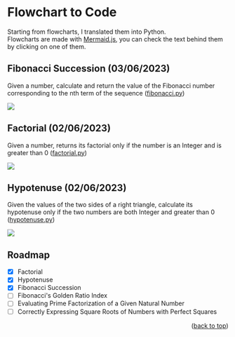 # Flowchart to Code <a name="readme-top"></a>
Starting from flowcharts, I translated them into Python. <br>
Flowcharts are made with [Mermaid.js](https://mermaid.js.org), you can check the text behind them by clicking on one of them. 

## Fibonacci Succession (03/06/2023)
Given a number, calculate and return the value of the Fibonacci number corresponding to the nth term of the sequence ([fibonacci.py](fibonacci.py))

[![](https://mermaid.ink/img/pako:eNplUW1rwjAQ_itHPk2oL63WuuIE36rVKYNtsK3Zh9hGDWsTSVM2Ff_70qwbwgiBu-d57rm75IxikVDko20qPuM9kQqeRpgPb24elU5qNR1DvT6AUdQM-aFQsG6-Yz4y2DgKOVOMpOxEYb0avmhmbJjJOcyBwwBaF8wnGoJXmhtmahihjB76d7D-VayFEQRR80EyrmAqpZCwonlOdrRsOr1WVWllO7ueJLAtCBx9gfAElrpyZmrmZesl9E3L-fVQYTQmaVykRFHYso3gJI4Z8CLbUKnLQyNaRM-HpFQEVtXiz3_x41-5ViMufxfZMk7Sf77lRoER3mO-_AnKVxeHWg1ZKKMyIyzRP3PGHAAjtacZxcjXYULkB0aYX7SOFEo8HnmMfCULaqHCzDhhZCdJhvwtSXONHghH_hl9Ib_e7nW8Rsvt2I7jubd227HQUcOO2-01vJ7ddu1Wq-N2ve7FQichtIfbuHVtr-NqRp-23TN-b4Yz_pdvjz6qsg?type=png)](https://mermaid.live/edit#pako:eNplUW1rwjAQ_itHPk2oL63WuuIE36rVKYNtsK3Zh9hGDWsTSVM2Ff_70qwbwgiBu-d57rm75IxikVDko20qPuM9kQqeRpgPb24elU5qNR1DvT6AUdQM-aFQsG6-Yz4y2DgKOVOMpOxEYb0avmhmbJjJOcyBwwBaF8wnGoJXmhtmahihjB76d7D-VayFEQRR80EyrmAqpZCwonlOdrRsOr1WVWllO7ueJLAtCBx9gfAElrpyZmrmZesl9E3L-fVQYTQmaVykRFHYso3gJI4Z8CLbUKnLQyNaRM-HpFQEVtXiz3_x41-5ViMufxfZMk7Sf77lRoER3mO-_AnKVxeHWg1ZKKMyIyzRP3PGHAAjtacZxcjXYULkB0aYX7SOFEo8HnmMfCULaqHCzDhhZCdJhvwtSXONHghH_hl9Ib_e7nW8Rsvt2I7jubd227HQUcOO2-01vJ7ddu1Wq-N2ve7FQichtIfbuHVtr-NqRp-23TN-b4Yz_pdvjz6qsg)

## Factorial (02/06/2023)
Given a number, returns its factorial only if the number is an Integer and is greater than 0 ([factorial.py](factorial.py))

[![](https://mermaid.ink/img/pako:eNp9kt1vgjAUxf-Vm_ukiR8gisiDy_x2OrPEbckGe7iRqkQoppRkavzfVwtEn9an5pzzO9DbXnCTBAxd3Ak67uF94HNQ67lSWUsSslqFer0PA68558dMAm_-5IGB1oeXeQoc-mA8XXN9qHT4Yqm2R96chzKkKDwzOADxALYFP9KBcckfSn78yE-8IUWbLCLJYEsbmQjVVRRMdGLqfRwDbev2Q2FO8_aHylWipZnXfBMhl7ANOUX30vJYM52aVypjHlSrD0cq-JeSZ0IkAmKWprRjJf2S0_cJwYpWWlt4M_V_EYNPijI2vsEFs9D-8t_eZdmLNYyZiCkM1I1dbqaPcs9i5qOrtgGJg48-v6ocZTJZn_gGXSkyVsNMz2kUkrroGN0tRalSj8TRveAvuj270bYtyzEMs9sye5ZTwxO6jtkwnK7ltI2O2e72WtcanpNE8UbD6ZhWp213HNuwbNtp6bJvbeZfZEGohvuaPy_9yq5_md2w-Q?type=png)](https://mermaid.live/edit#pako:eNp9kt1vgjAUxf-Vm_ukiR8gisiDy_x2OrPEbckGe7iRqkQoppRkavzfVwtEn9an5pzzO9DbXnCTBAxd3Ak67uF94HNQ67lSWUsSslqFer0PA68558dMAm_-5IGB1oeXeQoc-mA8XXN9qHT4Yqm2R96chzKkKDwzOADxALYFP9KBcckfSn78yE-8IUWbLCLJYEsbmQjVVRRMdGLqfRwDbev2Q2FO8_aHylWipZnXfBMhl7ANOUX30vJYM52aVypjHlSrD0cq-JeSZ0IkAmKWprRjJf2S0_cJwYpWWlt4M_V_EYNPijI2vsEFs9D-8t_eZdmLNYyZiCkM1I1dbqaPcs9i5qOrtgGJg48-v6ocZTJZn_gGXSkyVsNMz2kUkrroGN0tRalSj8TRveAvuj270bYtyzEMs9sye5ZTwxO6jtkwnK7ltI2O2e72WtcanpNE8UbD6ZhWp213HNuwbNtp6bJvbeZfZEGohvuaPy_9yq5_md2w-Q)

## Hypotenuse (02/06/2023)
Given the values of the two sides of a right triangle, calculate its hypotenuse only if the two numbers are both Integer and greater than 0 ([hypotenuse.py](hypotenuse.py))

[![](https://mermaid.ink/img/pako:eNp9kl1vgjAUhv9Kc64kQaXyYeXCZSJOl8wscVmywS4a6ZQMCiklmSP899Uy1Kv1qj3P-57Tnp4G9kXCwIeDoOURvSxijtS6Hwx2kgppGGg4nKNFNN7wspYowOOPTrFQQJHgQiY9CbRl2QQYzZGFKE8UPG_v2k6wVAL0xiqtC6OAZvs6o5Kh46ksJON1xf5ShVqyisbPIuXyhve1VlrwMBiEPDGMm_TbQpN1b2VCFALlrKro4eJed-7rg9CWbnVsE63VvTOGXmlWs_BsvnndVYa64EafHv8t9tgXAxNyJnKaJqrtzRnGII8sZzH4aptQ8RVDzFulo7Usdie-B1-KmplQl4nq0zKl6rdy8D9pVqloSTn4DXyDP_NGjmfbxLLwdIJnNjHhBD7BI4tMbeJYLnams0lrwk9RKL81Ii62XcdziWfZnkewTvauYVeRJaksxFM3I3pU2l9H7J7H?type=png)](https://mermaid.live/edit#pako:eNp9kl1vgjAUhv9Kc64kQaXyYeXCZSJOl8wscVmywS4a6ZQMCiklmSP899Uy1Kv1qj3P-57Tnp4G9kXCwIeDoOURvSxijtS6Hwx2kgppGGg4nKNFNN7wspYowOOPTrFQQJHgQiY9CbRl2QQYzZGFKE8UPG_v2k6wVAL0xiqtC6OAZvs6o5Kh46ksJON1xf5ShVqyisbPIuXyhve1VlrwMBiEPDGMm_TbQpN1b2VCFALlrKro4eJed-7rg9CWbnVsE63VvTOGXmlWs_BsvnndVYa64EafHv8t9tgXAxNyJnKaJqrtzRnGII8sZzH4aptQ8RVDzFulo7Usdie-B1-KmplQl4nq0zKl6rdy8D9pVqloSTn4DXyDP_NGjmfbxLLwdIJnNjHhBD7BI4tMbeJYLnams0lrwk9RKL81Ii62XcdziWfZnkewTvauYVeRJaksxFM3I3pU2l9H7J7H)

## Roadmap

- [x] Factorial
- [x] Hypotenuse
- [x] Fibonacci Succession
- [ ] Fibonacci's Golden Ratio Index
- [ ] Evaluating Prime Factorization of a Given Natural Number
- [ ] Correctly Expressing Square Roots of Numbers with Perfect Squares
<p align="right">(<a href="#readme-top">back to top</a>)</p>
